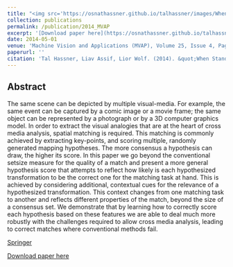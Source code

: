 ```yaml
---
title: "<img src='https://osnathassner.github.io/talhassner/images/When Standard RANSAC - Icon.jpg' width='80'> When Standard RANSAC is Not Enough: Cross-Media Visual Matching with Hypothesis Relevancy"
collection: publications
permalink: /publication/2014_MVAP
excerpt: '[Download paper here](https://osnathassner.github.io/talhassner/files/HasserAssifWolf_MVAP13.pdf)'
date: 2014-05-01
venue: 'Machine Vision and Applications (MVAP), Volume 25, Issue 4, Page 971-983'
paperurl: ''
citation: 'Tal Hassner, Liav Assif, Lior Wolf. (2014). &quot;When Standard RANSAC is Not Enough: Cross-Media Visual Matching with Hypothesis Relevancy.&quot; <i>Machine Vision and Applications (MVAP), Volume 25, Issue 4, Page 971-983</i>.'
---
```


Abstract
------
The same scene can be depicted by multiple visual-media. For example, the same event can be captured by a comic image or a movie frame; the same object can be represented by a photograph or by a 3D computer graphics model. In order to extract the visual analogies that are at the heart of cross media analysis, spatial matching is required. This matching is commonly achieved by extracting key-points, and scoring multiple, randomly generated mapping hypotheses. The more consensus a hypothesis can draw, the higher its score. 
In this paper we go beyond the conventional setsize measure for the quality of a match and present a more general hypothesis score that attempts to reflect how likely is each hypothesized transformation to be the correct one for the matching task at hand. This is achieved by considering additional, contextual cues for the relevance of a hypothesized transformation. This context changes from one matching task to another and reflects different properties of the match, beyond the size of a consensus set. We demonstrate that by learning how to correctly score each hypothesis based on these features we are able to deal much more robustly with the challenges required to allow cross media analysis, leading to correct matches where conventional methods fail.


[Springer](https://link.springer.com/article/10.1007%2Fs00138-013-0571-4)

[Download paper here](https://osnathassner.github.io/talhassner/files/HasserAssifWolf_MVAP13.pdf)
